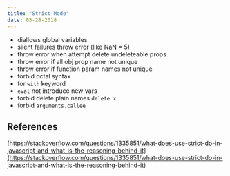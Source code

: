 ```yaml
---
title: "Strict Mode"
date: 03-28-2018
---
```


- diallows global variables
- silent failures throw error (like NaN = 5)
- throw error when attempt delete undeleteable props
- throw error if all obj prop name not unique
- throw error if function param names not unique
- forbid octal syntax
- for `with` keyword
- `eval` not introduce new vars
- forbid delete plain names `delete x`
- forbid `arguments.callee`

## References

[https://stackoverflow.com/questions/1335851/what-does-use-strict-do-in-javascript-and-what-is-the-reasoning-behind-it](https://stackoverflow.com/questions/1335851/what-does-use-strict-do-in-javascript-and-what-is-the-reasoning-behind-it)